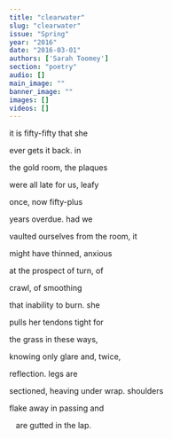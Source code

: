```yaml
---
title: "clearwater"
slug: "clearwater"
issue: "Spring"
year: "2016"
date: "2016-03-01"
authors: ['Sarah Toomey']
section: "poetry"
audio: []
main_image: ""
banner_image: ""
images: []
videos: []
---
```

it is fifty-fifty that she

 ever gets it back. in

 the gold room, the plaques

 were all late for us, leafy

 once, now fifty-plus

 years overdue. had we

 vaulted ourselves from the room, it

 might have thinned, anxious

 at the prospect of turn, of

 crawl, of smoothing

 that inability to burn. she

 pulls her tendons tight for

 the grass in these ways,

 knowing only glare and, twice,

 reflection. legs are

 sectioned, heaving under wrap. shoulders

 flake away in passing and

    are gutted in the lap.

